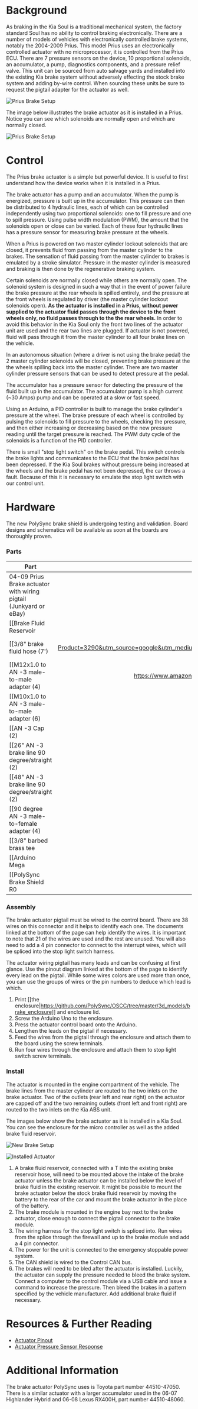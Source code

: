 # Background

As braking in the Kia Soul is a traditional mechanical system, the factory standard Soul has no ability to control braking electronically. There are a number of models of vehicles with electronically controlled brake systems, notably the 2004-2009 Prius. This model Prius uses an electronically controlled actuator with no microprocessor, it is controlled from the Prius ECU. There are 7 pressure sensors on the device, 10 proportional solenoids, an accumulator, a pump, diagnostics components, and a pressure relief valve. This unit can be sourced from auto salvage yards and installed into the existing Kia brake system without adversely effecting the stock brake system and adding by-wire control. When sourcing these units be sure to request the pigtail adapter for the actuator as well.

![Prius Brake Setup](/images/brake_module/brake_actuator.png)

The image below illustrates the brake actuator as it is installed in a Prius. Notice you can see which solenoids are normally open and which are normally closed.

![Prius Brake Setup](/images/brake_module/brake_stock_diagram.png)

# Control

The Prius brake actuator is a simple but powerful device. It is useful to first understand how the device works when it is installed in a Prius.

The brake actuator has a pump and an accumulator. When the pump is energized, pressure is built up in the accumulator. This pressure can then be distributed to 4 hydraulic lines, each of which can be controlled independently using two proportional solenoids: one to fill pressure and one to spill pressure. Using pulse width modulation (PWM), the amount that the solenoids open or close can be varied. Each of these four hydraulic lines has a pressure sensor for measuring brake pressure at the wheels.

When a Prius is powered on two master cylinder lockout solenoids that are closed, it prevents fluid from passing from the master cylinder to the brakes. The sensation of fluid passing from the master cylinder to brakes is emulated by a stroke simulator. Pressure in the master cylinder is measured and braking is then done by the regenerative braking system.

Certain solenoids are normally closed while others are normally open. The solenoid system is designed in such a way that in the event of power failure the brake pressure at the rear wheels is spilled entirely, and the pressure at the front wheels is regulated by driver (the master cylinder lockout solenoids open). **As the actuator is installed in a Prius, without power supplied to the actuator fluid passes through the device to the front wheels only, no fluid passes through to the the rear wheels.** In order to avoid this behavior in the Kia Soul only the front two lines of the actuator unit are used and the rear two lines are plugged. If actuator is not powered, fluid will pass through it from the master cylinder to all four brake lines on the vehicle.

In an autonomous situation (where a driver is not using the brake pedal) the 2 master cylinder solenoids will be closed, preventing brake pressure at the the wheels spilling back into the master cylinder. There are two master cylinder pressure sensors that can be used to detect pressure at the pedal.

The accumulator has a pressure sensor for detecting the pressure of the fluid built up in the accumulator. The accumulator pump is a high current (~30 Amps) pump and can be operated at a slow or fast speed.

Using an Arduino, a PID controller is built to manage the brake cylinder's pressure at the wheel. The brake pressure of each wheel is controlled by pulsing the solenoids to fill pressure to the wheels, checking the pressure, and then either increasing or decreasing based on the new pressure reading until the target pressure is reached. The PWM duty cycle of the solenoids is a function of the PID controller.

There is small "stop light switch" on the brake pedal. This switch controls the brake lights and communicates to the ECU that the brake pedal has been depressed. If the Kia Soul brakes without pressure being increased at the wheels and the brake pedal has not been depressed, the car throws a fault. Because of this it is necessary to emulate the stop light switch with our control unit.

# Hardware

The new PolySync brake shield is undergoing testing and validation. Board designs and schematics will be available as soon at the boards are thoroughly proven.

### Parts

| Part          | Price  |
| ------------- | -----:|
| 04-09 Prius Brake actuator with wiring pigtail (Junkyard or eBay)     | ~$200.00 |
| [[Brake Fluid Reservoir|http://www.jegs.com/i/Wilwood/950/260-10500/10002/-1]]      | $32.94 |
| [[3/8" brake fluid hose (7')|https://www.pegasusautoracing.com/productselection.asp?Product=3290&utm_source=google&utm_medium=cpc&utm_campaign=3290&gclid=CJy0poynuNECFcdhfgodJZwLPA ]]      | $5.29 ft.|
| [[M12x1.0 to AN -3 male-to-male adapter (4)|https://www.amazon.com/Autobahn88-Stainless-Steel-Fitting-Adapter/dp/B019RVZZ16]]  |$8.99 ea. |
| [[M10x1.0 to AN -3 male-to-male adapter (6)|http://www.jegs.com/i/Russell/799/641431/10002/-1]]|$14.99 ea.|
| [[AN -3 Cap (2)|https://www.summitracing.com/parts/aer-fbm3479/overview/1]]|$18.97 (for 6)|
| [[26" AN -3 brake line 90 degree/straight (2)|http://www.jegs.com/i/Earls/361/63010126/10002/-1]]|$15.84 ea.|
| [[48" AN -3 brake line 90 degree/straight (2)|http://www.jegs.com/i/Earls/361/63010148/10002/-1]]|$21.36 ea.|
| [[90 degree AN -3 male-to-female adapter (4)|http://www.jegs.com/i/Earls/361/966303/10002/-1]]|$6.58 ea. |
| [[3/8" barbed brass tee|http://www.jegs.com/i/Dorman-Products/326/788-031/10002/-1]]| $3.68 ea. |
| [[Arduino Mega|https://www.arduino.cc/en/Main/arduinoBoardMega]] | $24.95 |
| [[PolySync Brake Shield R0|https://www.oscc.io]]      | TBD |



### Assembly

The brake actuator pigtail must be wired to the control board. There are 38 wires on this connector and it helps to identify each one. The documents linked at the bottom of the page can help identify the wires. It is important to note that 21 of the wires are used and the rest are unused. You will also need to add a 4 pin connector to connect to the interrupt wires, which will be spliced into the stop light switch harness.

The actuator wiring pigtail has many leads and can be confusing at first glance. Use the pinout diagram linked at the bottom of the page to identify every lead on the pigtail. While some wires colors are used more than once, you can use the groups of wires or the pin numbers to deduce which lead is which.

1. Print [[the enclosure|https://github.com/PolySync/OSCC/tree/master/3d_models/brake_enclosure]] and enclosure lid.
2. Screw the Arduino Uno to the enclosure.
3. Press the actuator control board onto the Arduino.
4. Lengthen the leads on the pigtail if necessary.
5. Feed the wires from the pigtail through the enclosure and attach them to the board using the screw terminals.
6. Run four wires through the enclosure and attach them to stop light switch screw terminals.

### Install

The actuator is mounted in the engine compartment of the vehicle. The brake lines from the master cylinder are routed to the two inlets on the brake actuator. Two of the outlets (rear left and rear right) on the actuator are capped off and the two remaining outlets (front left and front right) are routed to the two inlets on the Kia ABS unit.

The images below show the brake actuator as it is installed in a Kia Soul. You can see the enclosure for the micro controller as well as the added brake fluid reservoir.


![New Brake Setup](/images/brake_module/brake_diagram.png)


![Installed Actuator](/images/brake_module/brake_actuator_installed.png)

1. A brake fluid reservoir, connected with a T into the existing brake reservoir hose, will need to be mounted above the intake of the brake actuator unless the brake actuator can be installed below the level of brake fluid in the existing reservoir. It might be possible to mount the brake actuator below the stock brake fluid reservoir by moving the battery to the rear of the car and mount the brake actuator in the place of the battery.
2. The brake module is mounted in the engine bay next to the brake actuator, close enough to connect the pigtail connector to the brake module.
3. The wiring harness for the stop light switch is spliced into. Run wires from the splice through the firewall and up to the brake module and add a 4 pin connector.
4. The power for the unit is connected to the emergency stoppable power system.
5. The CAN shield is wired to the Control CAN bus.
6. The brakes will need to be bled after the actuator is installed. Luckily, the actuator can supply the pressure needed to bleed the brake system. Connect a computer to the control module via a USB cable and issue a command to increase the pressure. Then bleed the brakes in a pattern specified by the vehicle manufacturer. Add additional brake fluid if necessary.

# Resources & Further Reading

* [Actuator Pinout](/images/brake_module/brake_actuator_pinout.png)
* [Actuator Pressure Sensor Response](docs/brake_module/pressure_sensor_output.ods)


# Additional Information
The brake actuator PolySync uses is Toyota part number 44510-47050. There is a similar actuator with a larger accumulator used in the 06-07 Highlander Hybrid and 06-08 Lexus RX400H, part number 44510-48060.
